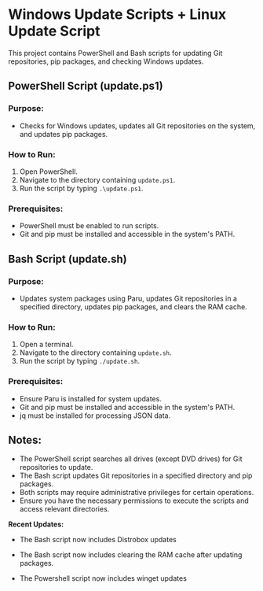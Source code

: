 # Windows Update Scripts + Linux Update Script

This project contains PowerShell and Bash scripts for updating Git repositories, pip packages, and checking Windows updates.

## PowerShell Script (update.ps1)

### Purpose:
- Checks for Windows updates, updates all Git repositories on the system, and updates pip packages.

### How to Run:
1. Open PowerShell.
2. Navigate to the directory containing `update.ps1`.
3. Run the script by typing `.\update.ps1`.

### Prerequisites:
- PowerShell must be enabled to run scripts.
- Git and pip must be installed and accessible in the system's PATH.

## Bash Script (update.sh)

### Purpose:
- Updates system packages using Paru, updates Git repositories in a specified directory, updates pip packages, and clears the RAM cache.

### How to Run:
1. Open a terminal.
2. Navigate to the directory containing `update.sh`.
3. Run the script by typing `./update.sh`.

### Prerequisites:
- Ensure Paru is installed for system updates.
- Git and pip must be installed and accessible in the system's PATH.
- jq must be installed for processing JSON data.

## Notes:
- The PowerShell script searches all drives (except DVD drives) for Git repositories to update.
- The Bash script updates Git repositories in a specified directory and pip packages.
- Both scripts may require administrative privileges for certain operations.
- Ensure you have the necessary permissions to execute the scripts and access relevant directories.

**Recent Updates:** 
- The Bash script now includes Distrobox updates
- The Bash script now includes clearing the RAM cache after updating packages.

- The Powershell script now includes winget updates 